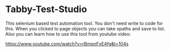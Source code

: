 # Tabby-Test-Studio
This selenium based test automation tool. You don't need write to code for this. When you clicked to page objects you can take xpaths and save to list. Also you can learn how to use this tool from youtube video: 

https://www.youtube.com/watch?v=rBmpnFxE4fg&t=104s
